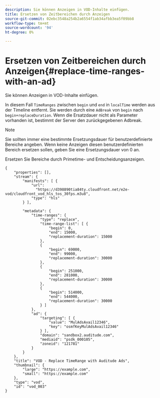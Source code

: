 ```yaml
---
description: Sie können Anzeigen in VOD-Inhalte einfügen.
title: Ersetzen von Zeitbereichen durch Anzeigen
source-git-commit: 02ebc3548a254b2a6554f1ab34afbb3ea5f09bb8
workflow-type: tm+mt
source-wordcount: '94'
ht-degree: 0%

---
```


# Ersetzen von Zeitbereichen durch Anzeigen{#replace-time-ranges-with-an-ad}

Sie können Anzeigen in VOD-Inhalte einfügen.

In diesem Fall `TimeRanges` zwischen `begin` und `end` in `localTime` werden aus der Timeline entfernt. Sie werden durch eine `AdBreak` von `begin` nach `begin+replaceDuration`. Wenn die Ersatzdauer nicht als Parameter vorhanden ist, bestimmt der Server den zurückgegebenen Adbreak.

>[!NOTE]
>
>Sie sollten immer eine bestimmte Ersetzungsdauer für benutzerdefinierte Bereiche angeben. Wenn keine Anzeigen diesen benutzerdefinierten Bereich ersetzen sollen, geben Sie eine Ersetzungsdauer von 0 an.

Ersetzen Sie Bereiche durch Primetime- und Entscheidungsanzeigen.

```
{   
    "properties": [],
    "stream": {
        "manifests": [ {
            "url": 
              "https://d398890tia84ty.cloudfront.net/e2e-vod/cloudfront_vod_hls_tos_30fps.m3u8",
            "type": "hls"
        } ],
                 
        "metadata": {
            "time-ranges": {
                "type": "replace",
                "time-range-list": [ {
                    "begin": 0,
                    "end": 15000,
                    "replacement-duration": 15000 
                },
                {
                    "begin": 69000,
                    "end": 99000,
                    "replacement-duration": 30000
                },
                {
                    "begin": 251000,
                    "end": 281000,
                    "replacement-duration": 30000
                },
                {
                    "begin": 514000,
                    "end": 544000,
                    "replacement-duration": 30000
                } ]
            },
            "ad": {
                "targeting": [ {
                    "value": "MulAdsAvail12346",
                    "key": "osmfKeyMulAdsAvail12346"
                } ],
                "domain": "sandbox2.auditude.com",
                "mediaid": "psdk_000105",
                "zoneid": "121781"
            }     
        }
    },   
    "title": "VOD - Replace TimeRange with Auditude Ads",
    "thumbnail": {
        "large": "https://example.com",
        "small": "https://example.com"
    },
    "type": "vod",
    "id": "vod_003"
}
```
